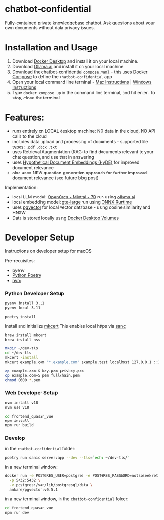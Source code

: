 # chatbot-confidential
Fully-contained private knowledgebase chatbot.  Ask questions about your own documents without data privacy issues.

# Installation and Usage

1. Download [Docker Desktop](https://www.docker.com/products/docker-desktop/) and install it on your local machine.
2. Download [Ollama.ai](https://ollama.ai/download) and install it on your local machine
3. Download the chatbot-confidential <a href="https://raw.githubusercontent.com/novex-ai/chatbot-confidential/main/compose.yaml" download>`compose.yaml`</a> - this uses [Docker Compose](https://docs.docker.com/compose/features-uses/) to define the `chatbot-confidential` app
4. Open your local command line terminal - [Mac Instructions](https://www.idownloadblog.com/2019/04/19/ways-open-terminal-mac/) | [Windows Instructions](https://www.digitalcitizen.life/open-windows-terminal/)
5. Type `docker compose up` in the command line terminal, and hit enter.  To stop, close the terminal

# Features:
- runs entirely on LOCAL desktop machine: NO data in the cloud, NO API calls to the cloud
- includes data upload and processing of documents - supported file types: `.pdf` `.docx` `.txt`
- uses Retrieval Augmentation (RAG) to find documents relevant to your chat question, and use that in answering
- uses [Hypothetical Document Embeddings (HyDE)](https://arxiv.org/abs/2212.10496) for improved document relevance
- also uses NEW question-generation approach for further improved document relevance (see future blog post) 

Implementation:
- local LLM model: [OpenOrca - Mistral - 7B](https://huggingface.co/Open-Orca/Mistral-7B-OpenOrca) run using [ollama.ai](https://ollama.ai/)
- local embedding model: [gte-large](https://huggingface.co/thenlper/gte-large) run using [ONNX Runtime](https://onnxruntime.ai/)
- uses [pgvector](https://github.com/pgvector/pgvector) for local vector database - using cosine similarity and HNSW
- Data is stored locally using [Docker Desktop Volumes](https://docs.docker.com/desktop/use-desktop/volumes/)

# Developer Setup

Instructions on developer setup for macOS

Pre-requisites:
- [pyenv](https://github.com/pyenv/pyenv)
- [Python Poetry](https://python-poetry.org/)
- [nvm](https://github.com/nvm-sh/nvm)

### Python Developer Setup

```bash
pyenv install 3.11
pyenv local 3.11
```

```bash
poetry install
```

Install and initialize [mkcert](https://github.com/FiloSottile/mkcert)
This enables local https via [sanic](https://sanic.dev/en/guide/deployment/development.html#automatic-tls-certificate)

```bash
brew install mkcert
brew install nss

mkdir ~/dev-tls
cd ~/dev-tls
mkcert -install
mkcert example.com "*.example.com" example.test localhost 127.0.0.1 ::1

cp example.com+5-key.pem privkey.pem
cp example.com+5.pem fullchain.pem
chmod 0600 *.pem
```

### Web Developer Setup

```bash
nvm install v18
nvm use v18
```

```bash
cd frontend_quasar_vue
npm install
npm run build
```

### Develop

in the `chatbot-confidential` folder:
```bash
poetry run sanic server:app --dev --tls=`echo ~/dev-tls/`
```

in a new terminal window:
```bash
docker run -e POSTGRES_USER=postgres -e POSTGRES_PASSWORD=notsoseekret \
  -p 5432:5432 \
  -v postgres:/var/lib/postgresql/data \
  ankane/pgvector:v0.5.1
```

in a new terminal window, in the `chatbot-confidential` folder:
```bash
cd frontend_quasar_vue
npm run dev
```
